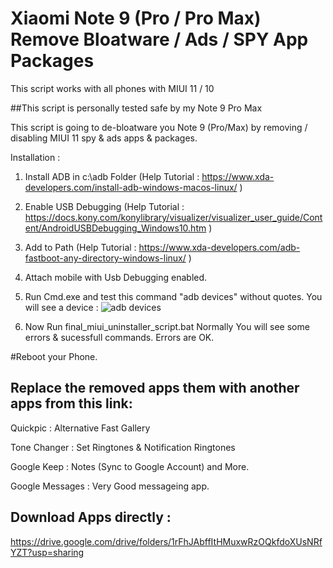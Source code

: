 # Xiaomi Note 9 (Pro / Pro Max) Remove Bloatware / Ads / SPY App Packages

This script works with all phones with MIUI 11 / 10

##This script is personally tested safe by my Note 9 Pro Max

This script is going to de-bloatware you Note 9 (Pro/Max) by removing / disabling MIUI 11 spy &amp; ads apps &amp; packages.

Installation : 
1) Install ADB in c:\adb Folder (Help Tutorial : https://www.xda-developers.com/install-adb-windows-macos-linux/ )
2) Enable USB Debugging (Help Tutorial : https://docs.kony.com/konylibrary/visualizer/visualizer_user_guide/Content/AndroidUSBDebugging_Windows10.htm )
3) Add to Path (Help Tutorial : https://www.xda-developers.com/adb-fastboot-any-directory-windows-linux/ )
4) Attach mobile with Usb Debugging enabled.
5) Run Cmd.exe and test this command "adb devices" without quotes.
You will see a device :
![adb devices](https://i.ibb.co/QQfWM3S/adb-devices.jpg)

6) Now Run final_miui_uninstaller_script.bat Normally
You will see some errors & sucessfull commands. Errors are OK.

#Reboot your Phone.


## Replace the removed apps them with another apps from this link:

Quickpic : Alternative Fast Gallery

Tone Changer : Set Ringtones & Notification Ringtones

Google Keep : Notes (Sync to Google Account)
and More.

Google Messages : Very Good messageing app.


## Download Apps directly : 

https://drive.google.com/drive/folders/1rFhJAbffItHMuxwRzOQkfdoXUsNRfYZT?usp=sharing



